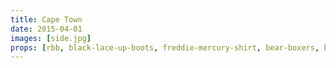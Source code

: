 ```yaml
---
title: Cape Town
date: 2015-04-01
images: [side.jpg]
props: [rbb, black-lace-up-boots, freddie-mercury-shirt, bear-boxers, black-teddie-mercury-hat, aviators, mic, freddie-mustache]
---
```

